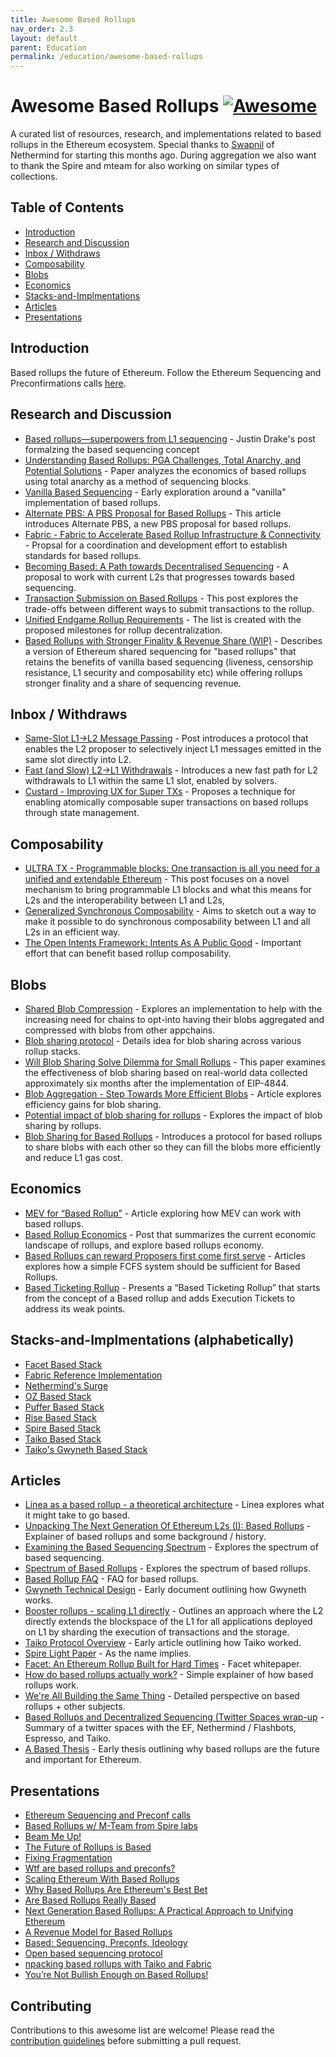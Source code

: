 ```yaml
---
title: Awesome Based Rollups
nav_order: 2.3
layout: default
parent: Education
permalink: /education/awesome-based-rollups
---
```

# Awesome Based Rollups [![Awesome](https://awesome.re/badge.svg)](https://awesome.re)

A curated list of resources, research, and implementations related to based rollups in the Ethereum ecosystem. Special thanks to [Swapnil](https://x.com/swp0x0) of Nethermind for starting this months ago. During aggregation we also want to thank the Spire and mteam for also working on similar types of collections. 

## Table of Contents
- [Introduction](#introduction)
- [Research and Discussion](https://github.com/eth-fabric/website/blob/awesome-based/docs/education/awesome-based-rollups.md#research-and-discussion)
- [Inbox / Withdraws](https://github.com/eth-fabric/website/blob/awesome-based/docs/education/awesome-based-rollups.md#inbox--withdraws)
- [Composability](https://github.com/eth-fabric/website/blob/awesome-based/docs/education/awesome-based-rollups.md#composability)
- [Blobs](https://github.com/eth-fabric/website/blob/awesome-based/docs/education/awesome-based-rollups.md#blobs)
- [Economics](https://github.com/eth-fabric/website/blob/awesome-based/docs/education/awesome-based-rollups.md#economics)
- [Stacks-and-Implmentations](https://github.com/eth-fabric/website/blob/awesome-based/docs/education/awesome-based-rollups.md#stacks-and-implmentations-alphabetically)
- [Articles](https://github.com/eth-fabric/website/blob/awesome-based/docs/education/awesome-based-rollups.md#articles)
- [Presentations](https://github.com/eth-fabric/website/blob/awesome-based/docs/education/awesome-based-rollups.md#presentations)

## Introduction
Based rollups the future of Ethereum. Follow the Ethereum Sequencing and Preconfirmations calls [here](https://www.youtube.com/watch?v=jrm4ZUoj9xY&list=PLJqWcTqh_zKHDFarAcF29QfdMlUpReZrR).

## Research and Discussion
- [Based rollups—superpowers from L1 sequencing](https://ethresear.ch/t/based-rollups-superpowers-from-l1-sequencing/15016) - Justin Drake's post formalzing the based sequencing concept
- [Understanding Based Rollups: PGA Challenges, Total Anarchy, and Potential Solutions](https://ethresear.ch/t/understanding-based-rollups-pga-challenges-total-anarchy-and-potential-solutions/21320) - Paper analyzes the economics of based rollups using total anarchy as a method of sequencing blocks.
- [Vanilla Based Sequencing](https://ethresear.ch/t/vanilla-based-sequencing/19379) - Early exploration around a "vanilla" implementation of based rollups.
- [Alternate PBS: A PBS Proposal for Based Rollups](https://collective.flashbots.net/t/alternate-pbs-a-pbs-proposal-for-based-rollups/2672) - This article introduces Alternate PBS, a new PBS proposal for based rollups.
- [Fabric - Fabric to Accelerate Based Rollup Infrastructure & Connectivity](https://ethresear.ch/t/fabric-fabric-to-accelerate-based-rollup-infrastructure-connectivity/21640) - Propsal for a coordination and development effort to establish standards for based rollups.
- [Becoming Based: A Path towards Decentralised Sequencing](https://ethresear.ch/t/becoming-based-a-path-towards-decentralised-sequencing/21733) - A proposal to work with current L2s that progresses towards based sequencing.
- [Transaction Submission on Based Rollups](https://ethresear.ch/t/transaction-submission-on-based-rollups/18631) - This post explores the trade-offs between different ways to submit transactions to the rollup.
- [Unified Endgame Rollup Requirements](https://ethresear.ch/t/unified-endgame-rollup-requirements/18733) - The list is created with the proposed milestones for rollup decentralization.
- [Based Rollups with Stronger Finality & Revenue Share (WIP)](https://hackmd.io/2HHg2t-gSbyJX3M170Nigw) - Describes a version of Ethereum shared sequencing for "based rollups" that retains the benefits of vanilla based sequencing (liveness, censorship resistance, L1 security and composability etc) while offering rollups stronger finality and a share of sequencing revenue.

## Inbox / Withdraws
- [Same-Slot L1→L2 Message Passing](https://ethresear.ch/t/same-slot-l1-l2-message-passing/21186) - Post introduces a protocol that enables the L2 proposer to selectively inject L1 messages emitted in the same slot directly into L2.
- [Fast (and Slow) L2→L1 Withdrawals](https://ethresear.ch/t/fast-and-slow-l2-l1-withdrawals/21161) - Introduces a new fast path for L2 withdrawals to L1 within the same L1 slot, enabled by solvers.
- [Custard - Improving UX for Super TXs](https://ethresear.ch/t/custard-improving-ux-for-super-txs/21273) - Proposes a technique for enabling atomically composable super transactions on based rollups through state management.

## Composability
- [ULTRA TX - Programmable blocks: One transaction is all you need for a unified and extendable Ethereum](https://ethresear.ch/t/ultra-tx-programmable-blocks-one-transaction-is-all-you-need-for-a-unified-and-extendable-ethereum/21673) - This post focuses on a novel mechanism to bring programmable L1 blocks and what this means for L2s and the interoperability between L1 and L2s,
- [Generalized Synchronous Composability](https://capricious-firefly-0c5.notion.site/Generalized-Synchronous-Composability-132d07a3da30809aa801e26077a49b60) - Aims to sketch out a way to make it possible to do synchronous composability between L1 and all L2s in an efficient way.
- [The Open Intents Framework: Intents As A Public Good](https://www.openintents.xyz) - Important effort that can benefit based rollup composability. 

## Blobs
- [Shared Blob Compression](https://paragraph.xyz/@spire/shared-blob-compression) - Explores an implementation to help with the increasing need for chains to opt-into having their blobs aggregated and compressed with blobs from other appchains.
- [Blob sharing protocol](https://hackmd.io/@dapplion/blob_sharing) - Details idea for blob sharing across various rollup stacks.
- [Will Blob Sharing Solve Dilemma for Small Rollups](https://arxiv.org/abs/2410.04111) - This paper examines the effectiveness of blob sharing based on real-world data collected approximately six months after the implementation of EIP-4844.
- [Blob Aggregation - Step Towards More Efficient Blobs](https://ethresear.ch/t/blob-aggregation-step-towards-more-efficient-blobs/21624) - Article explores efficiency gains for blob sharing.
- [Potential impact of blob sharing for rollups](https://ethresear.ch/t/potential-impact-of-blob-sharing-for-rollups/20619) - Explores the impact of blob sharing by rollups.
- [Blob Sharing for Based Rollups](https://hackmd.io/@linoscope/blob-sharing-for-based-rollups) - Introduces a protocol for based rollups to share blobs with each other so they can fill the blobs more efficiently and reduce L1 gas cost.

## Economics
- [MEV for “Based Rollup”](https://ethresear.ch/t/mev-for-based-rollup/15636) - Article exploring how MEV can work with based rollups.
- [Based Rollup Economics](https://taiko.mirror.xyz/PhlvGdIaY3-ZQ1DqI9uM5LxrWGWLAzLI84rkxhvPKmM) - Post that summarizes the current economic landscape of rollups, and explore based rollups economy.
- [Based Rollups can reward Proposers first come first serve](https://ethresear.ch/t/based-rollups-can-reward-proposers-first-come-first-serve/18317) - Articles explores how a simple FCFS system should be sufficient for Based Rollups.
- [Based Ticketing Rollup](https://hackmd.io/LRQPSItESPuMhUSwrB71rQ) - Presents a “Based Ticketing Rollup” that starts from the concept of a Based rollup and adds Execution Tickets to address its weak points.

## Stacks-and-Implmentations (alphabetically)
- [Facet Based Stack](https://github.com/0xFacet)
- [Fabric Reference Implementation](https://github.com/eth-fabric)
- [Nethermind's Surge](https://github.com/NethermindEth/surge-taiko-mono)
- [OZ Based Stack](https://github.com/OpenZeppelin/minimal-rollup) 
- [Puffer Based Stack](https://github.com/PufferFinance/unifi-mono )
- [Rise Based Stack](https://github.com/risechain)
- [Spire Based Stack](https://github.com/spire-labs/based-stack)
- [Taiko Based Stack](https://github.com/taikoxyz/taiko-mono)
- [Taiko's Gwyneth Based Stack](https://github.com/taikoxyz/gwyneth) 

## Articles
- [Linea as a based rollup - a theoretical architecture](https://community.linea.build/t/linea-as-a-based-rollup-a-theoretical-architecture/9882) - Linea explores what it might take to go based.
- [Unpacking The Next Generation Of Ethereum L2s (I): Based Rollups](https://x.com/2077Research/status/1879976056750502327) - Explainer of based rollups and some background / history.
- [Examining the Based Sequencing Spectrum](https://research.chainbound.io/examining-the-based-sequencing-spectrum) - Explores the spectrum of based sequencing.
- [Spectrum of Based Rollups](https://taiko.mirror.xyz/a2cfOjLTY0T9RwxKczP6xs0q1piQR0i9c9JuhH5iY4U) - Explores the spectrum of based rollups.
- [Based Rollup FAQ](https://taiko.mirror.xyz/7dfMydX1FqEx9_sOvhRt3V8hJksKSIWjzhCVu7FyMZU) - FAQ for based rollups.
- [Gwyneth Technical Design](https://capricious-firefly-0c5.notion.site/Gwyneth-Technical-Design-86a8d1a151954f559f8124301bed1d46) - Early document outlining how Gwyneth works.
- [Booster rollups - scaling L1 directly](https://ethresear.ch/t/booster-rollups-scaling-l1-directly/17125) - Outlines an approach where the L2 directly extends the blockspace of the L1 for all applications deployed on L1 by sharding the execution of transactions and the storage.
- [Taiko Protocol Overview](https://taiko.mirror.xyz/y_47kIOL5kavvBmG0zVujD2TRztMZt-xgM5d4oqp4_Y) - Early article outlining how Taiko worked.
- [Spire Light Paper](https://github.com/spire-labs/litepaper) - As the name implies.
- [Facet: An Ethereum Rollup Built for Hard Times](https://facet.org/whitepaper) - Facet whitepaper.
- [How do based rollups actually work?](https://x.com/Spire_Labs/status/1869724672784572776) - Simple explainer of how based rollups work.
- [We're All Building the Same Thing](https://dba.xyz/were-all-building-the-same-thing/) - Detailed perspective on based rollups + other subjects.
- [Based Rollups and Decentralized Sequencing (Twitter Spaces wrap-up](https://community.taiko.xyz/t/based-rollups-and-decentralized-sequencing-twitter-spaces-wrap-up/1220) - Summary of a twitter spaces with the EF, Nethermind / Flashbots, Espresso, and Taiko.
- [A Based Thesis](https://hackmd.io/@sacha/based-rollup-thesis) - Early thesis outlining why based rollups are the future and important for Ethereum. 

## Presentations
- [Ethereum Sequencing and Preconf calls](https://www.youtube.com/playlist?list=PLJqWcTqh_zKHDFarAcF29QfdMlUpReZrR)
- [Based Rollups w/ M-Team from Spire labs](https://www.youtube.com/watch?v=ZiG24GlsdDk)
- [Beam Me Up!](https://www.youtube.com/watch?v=3ve8H54VFb8)
- [The Future of Rollups is Based](https://x.com/BanklessHQ/status/1859237063008174248)
- [Fixing Fragmentation](https://www.youtube.com/watch?v=MnsjUZo7RRI)
- [Wtf are based rollups and preconfs?](https://www.youtube.com/watch?v=WiKPlNGrUzU)
- [Scaling Ethereum With Based Rollups](https://www.youtube.com/watch?v=uI2KSEXhtZc)
- [Why Based Rollups Are Ethereum's Best Bet](https://www.youtube.com/watch?v=UfoG4cRk9Z0)
- [Are Based Rollups Really Based](https://podcasts.apple.com/us/podcast/are-based-rollups-really-based/id1523220564?i=1000671822720&l=pt-BR)
- [Next Generation Based Rollups: A Practical Approach to Unifying Ethereum](https://www.youtube.com/watch?v=Ier_f5V4_ow)
- [A Revenue Model for Based Rollups](https://www.youtube.com/watch?v=JFCfnhFL9Mc&t=1s)
- [Based: Sequencing, Preconfs, Ideology](https://www.youtube.com/watch?v=0_51Pqt39Rs)
- [Open based sequencing protocol](https://www.youtube.com/watch?v=2IiScdmXO6Q&list=PLCjVy6JjB1u7dL6cGJgs3RZH4rDgJdGW9&index=19)
- [npacking based rollups with Taiko and Fabric](https://www.youtube.com/watch?v=G4D7yavSgg0)
- [You’re Not Bullish Enough on Based Rollups!](https://www.youtube.com/watch?v=_iee7LkcUeQ)

## Contributing
Contributions to this awesome list are welcome! Please read the [contribution guidelines](CONTRIBUTING.md) before submitting a pull request.
